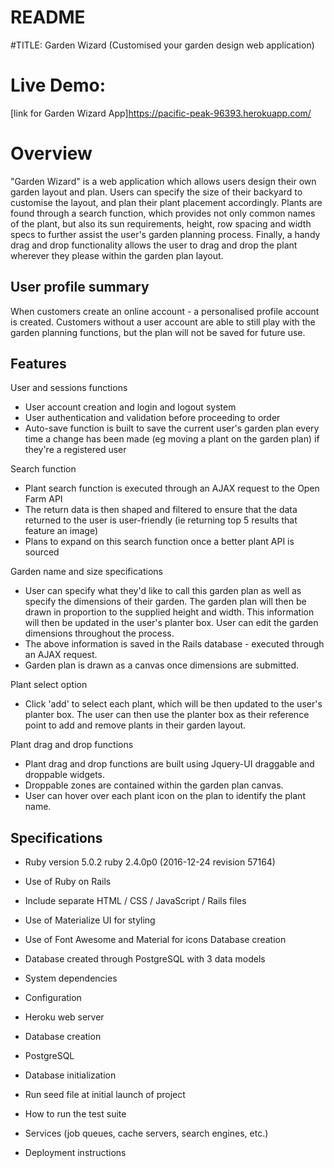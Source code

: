 # README

#TITLE: Garden Wizard (Customised your garden design web application)

# Live Demo:
[link for Garden Wizard App]https://pacific-peak-96393.herokuapp.com/

# Overview
"Garden Wizard" is a web application which allows users design their own garden layout and plan. Users can specify the size of their backyard to customise the layout, and plan their plant placement accordingly. Plants are found through a search function, which provides not only common names of the plant, but also its sun requirements, height, row spacing and width specs to further assist the user's garden planning process. Finally, a handy drag and drop functionality allows the user to drag and drop the plant wherever they please within the garden plan layout.

## User profile summary
When customers create an online account - a personalised profile account is created. Customers without a user account are able to still play with the garden planning functions, but the plan will not be saved for future use.

## Features
User and sessions functions
* User account creation and login and logout system
* User authentication and validation before proceeding to order
* Auto-save function is built to save the current user's garden plan every time a change has been made (eg moving a plant on the garden plan) if they're a registered user

Search function
* Plant search function is executed through an AJAX request to the Open Farm API
* The return data is then shaped and filtered to ensure that the data returned to the user is user-friendly (ie returning top 5 results that feature an image)
* Plans to expand on this search function once a better plant API is sourced

Garden name and size specifications
* User can specify what they'd like to call this garden plan as well as specify the dimensions of their garden. The garden plan will then be drawn in proportion to the supplied height and width. This information will then be updated in the user's planter box. User can edit the garden dimensions throughout the process.
* The above information is saved in the Rails database - executed through an AJAX request.
* Garden plan is drawn as a canvas once dimensions are submitted.

Plant select option
* Click 'add' to select each plant, which will be then updated to the user's planter box. The user can then use the planter box as their reference point to add and remove plants in their garden layout.

Plant drag and drop functions
* Plant drag and drop functions are built using Jquery-UI draggable and droppable widgets.
* Droppable zones are contained within the garden plan canvas.
* User can hover over each plant icon on the plan to identify the plant name.

## Specifications
* Ruby version 5.0.2
ruby 2.4.0p0 (2016-12-24 revision 57164)
* Use of Ruby on Rails
* Include separate HTML / CSS / JavaScript / Rails files
* Use of Materialize UI for styling
* Use of Font Awesome and Material for icons
Database creation
* Database created through PostgreSQL with 3 data models

* System dependencies

* Configuration
- Heroku web server

* Database creation
- PostgreSQL

* Database initialization
- Run seed file at initial launch of project

* How to run the test suite

* Services (job queues, cache servers, search engines, etc.)

* Deployment instructions
